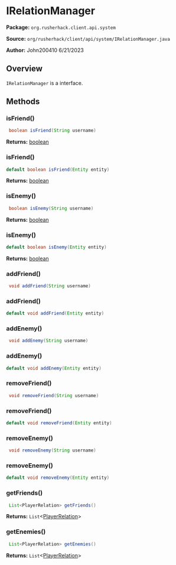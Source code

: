 # IRelationManager

**Package:** `org.rusherhack.client.api.system`

**Source:** `org/rusherhack/client/api/system/IRelationManager.java`

**Author:** John200410 6/21/2023



## Overview

`IRelationManager` is a interface.

## Methods

### isFriend()

```java
 boolean isFriend(String username)
```

**Returns:** [boolean](https://docs.oracle.com/en/java/javase/21/docs/api/java.base/java/lang/Boolean.html)

### isFriend()

```java
default boolean isFriend(Entity entity)
```

**Returns:** [boolean](https://docs.oracle.com/en/java/javase/21/docs/api/java.base/java/lang/Boolean.html)

### isEnemy()

```java
 boolean isEnemy(String username)
```

**Returns:** [boolean](https://docs.oracle.com/en/java/javase/21/docs/api/java.base/java/lang/Boolean.html)

### isEnemy()

```java
default boolean isEnemy(Entity entity)
```

**Returns:** [boolean](https://docs.oracle.com/en/java/javase/21/docs/api/java.base/java/lang/Boolean.html)

### addFriend()

```java
 void addFriend(String username)
```

### addFriend()

```java
default void addFriend(Entity entity)
```

### addEnemy()

```java
 void addEnemy(String username)
```

### addEnemy()

```java
default void addEnemy(Entity entity)
```

### removeFriend()

```java
 void removeFriend(String username)
```

### removeFriend()

```java
default void removeFriend(Entity entity)
```

### removeEnemy()

```java
 void removeEnemy(String username)
```

### removeEnemy()

```java
default void removeEnemy(Entity entity)
```

### getFriends()

```java
 List<PlayerRelation> getFriends()
```

**Returns:** `List`<[PlayerRelation](/client/api/utils/objects/PlayerRelation.md)>

### getEnemies()

```java
 List<PlayerRelation> getEnemies()
```

**Returns:** `List`<[PlayerRelation](/client/api/utils/objects/PlayerRelation.md)>

